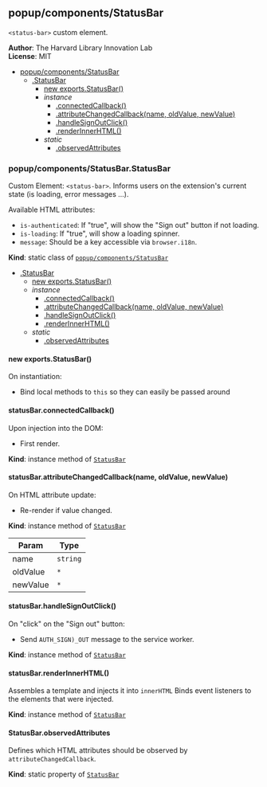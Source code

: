 <a name="module_popup/components/StatusBar"></a>

## popup/components/StatusBar
`<status-bar>` custom element.

**Author**: The Harvard Library Innovation Lab  
**License**: MIT  

* [popup/components/StatusBar](#module_popup/components/StatusBar)
    * [.StatusBar](#module_popup/components/StatusBar.StatusBar)
        * [new exports.StatusBar()](#new_module_popup/components/StatusBar.StatusBar_new)
        * _instance_
            * [.connectedCallback()](#module_popup/components/StatusBar.StatusBar+connectedCallback)
            * [.attributeChangedCallback(name, oldValue, newValue)](#module_popup/components/StatusBar.StatusBar+attributeChangedCallback)
            * [.handleSignOutClick()](#module_popup/components/StatusBar.StatusBar+handleSignOutClick)
            * [.renderInnerHTML()](#module_popup/components/StatusBar.StatusBar+renderInnerHTML)
        * _static_
            * [.observedAttributes](#module_popup/components/StatusBar.StatusBar.observedAttributes)

<a name="module_popup/components/StatusBar.StatusBar"></a>

### popup/components/StatusBar.StatusBar
Custom Element: `<status-bar>`. 
Informs users on the extension's current state (is loading, error messages ...).

Available HTML attributes:
- `is-authenticated`: If "true", will show the "Sign out" button if not loading.
- `is-loading`: If "true", will show a loading spinner.
- `message`: Should be a key accessible via `browser.i18n`.

**Kind**: static class of [<code>popup/components/StatusBar</code>](#module_popup/components/StatusBar)  

* [.StatusBar](#module_popup/components/StatusBar.StatusBar)
    * [new exports.StatusBar()](#new_module_popup/components/StatusBar.StatusBar_new)
    * _instance_
        * [.connectedCallback()](#module_popup/components/StatusBar.StatusBar+connectedCallback)
        * [.attributeChangedCallback(name, oldValue, newValue)](#module_popup/components/StatusBar.StatusBar+attributeChangedCallback)
        * [.handleSignOutClick()](#module_popup/components/StatusBar.StatusBar+handleSignOutClick)
        * [.renderInnerHTML()](#module_popup/components/StatusBar.StatusBar+renderInnerHTML)
    * _static_
        * [.observedAttributes](#module_popup/components/StatusBar.StatusBar.observedAttributes)

<a name="new_module_popup/components/StatusBar.StatusBar_new"></a>

#### new exports.StatusBar()
On instantiation: 
- Bind local methods to `this` so they can easily be passed around

<a name="module_popup/components/StatusBar.StatusBar+connectedCallback"></a>

#### statusBar.connectedCallback()
Upon injection into the DOM:
- First render.

**Kind**: instance method of [<code>StatusBar</code>](#module_popup/components/StatusBar.StatusBar)  
<a name="module_popup/components/StatusBar.StatusBar+attributeChangedCallback"></a>

#### statusBar.attributeChangedCallback(name, oldValue, newValue)
On HTML attribute update:
- Re-render if value changed.

**Kind**: instance method of [<code>StatusBar</code>](#module_popup/components/StatusBar.StatusBar)  

| Param | Type |
| --- | --- |
| name | <code>string</code> | 
| oldValue | <code>\*</code> | 
| newValue | <code>\*</code> | 

<a name="module_popup/components/StatusBar.StatusBar+handleSignOutClick"></a>

#### statusBar.handleSignOutClick()
On "click" on the "Sign out" button:
- Send `AUTH_SIGN)_OUT` message to the service worker.

**Kind**: instance method of [<code>StatusBar</code>](#module_popup/components/StatusBar.StatusBar)  
<a name="module_popup/components/StatusBar.StatusBar+renderInnerHTML"></a>

#### statusBar.renderInnerHTML()
Assembles a template and injects it into `innerHTML`
Binds event listeners to the elements that were injected.

**Kind**: instance method of [<code>StatusBar</code>](#module_popup/components/StatusBar.StatusBar)  
<a name="module_popup/components/StatusBar.StatusBar.observedAttributes"></a>

#### StatusBar.observedAttributes
Defines which HTML attributes should be observed by `attributeChangedCallback`.

**Kind**: static property of [<code>StatusBar</code>](#module_popup/components/StatusBar.StatusBar)  

